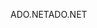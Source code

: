<span data-ttu-id="453f3-101">ADO.NET</span><span class="sxs-lookup"><span data-stu-id="453f3-101">ADO.NET</span></span>